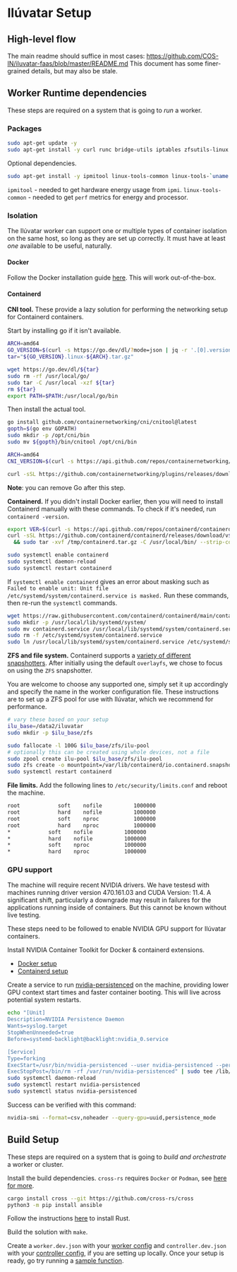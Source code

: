 # Ilúvatar Setup

## High-level flow 

The main readme should suffice in most cases: https://github.com/COS-IN/iluvatar-faas/blob/master/README.md 
This document has some finer-grained details, but may also be stale. 

## Worker Runtime dependencies

These steps are required on a system that is going to *run* a worker.

### Packages

```bash
sudo apt-get update -y
sudo apt-get install -y curl runc bridge-utils iptables zfsutils-linux net-tools sysstat jq
```

Optional dependencies.

```bash
sudo apt-get install -y ipmitool linux-tools-common linux-tools-`uname -r`
```

`ipmitool` - needed to get hardware energy usage from `ipmi`.
`linux-tools-common` - needed to get `perf` metrics for energy and processor.

### Isolation

The Ilúvatar worker can support one or multiple types of container isolation on the same host, so long as they are set up correctly.
It must have at least *one* available to be useful, naturally.

#### Docker

Follow the Docker installation guide [here](https://docs.docker.com/engine/install/#server).
This will work out-of-the-box.

#### Containerd

**CNI tool.**
These provide a lazy solution for performing the networking setup for Containerd containers.

Start by installing go if it isn't available.

```bash
ARCH=amd64
GO_VERSION=$(curl -s https://go.dev/dl/?mode=json | jq -r '.[0].version')
tar="${GO_VERSION}.linux-${ARCH}.tar.gz"

wget https://go.dev/dl/${tar}
sudo rm -rf /usr/local/go/
sudo tar -C /usr/local -xzf ${tar}
rm ${tar}
export PATH=$PATH:/usr/local/go/bin
```

Then install the actual tool.

```bash
go install github.com/containernetworking/cni/cnitool@latest
gopth=$(go env GOPATH)
sudo mkdir -p /opt/cni/bin
sudo mv ${gopth}/bin/cnitool /opt/cni/bin

ARCH=amd64
CNI_VERSION=$(curl -s https://api.github.com/repos/containernetworking/plugins/releases/latest |   jq --raw-output '.tag_name')

curl -sSL https://github.com/containernetworking/plugins/releases/download/${CNI_VERSION}/cni-plugins-linux-${ARCH}-${CNI_VERSION}.tgz | sudo tar -xz -C /opt/cni/bin
```

**Note**: you can remove Go after this step.

**Containerd.**
If you didn't install Docker earlier, then you will need to install Containerd manually with these commands.
To check if it's needed, run `containerd -version`.

```bash
export VER=$(curl -s https://api.github.com/repos/containerd/containerd/releases/latest |   jq --raw-output '.tag_name')
curl -sSL https://github.com/containerd/containerd/releases/download/v$VER/containerd-$VER-linux-amd64.tar.gz > /tmp/containerd.tar.gz \
  && sudo tar -xvf /tmp/containerd.tar.gz -C /usr/local/bin/ --strip-components=1

sudo systemctl enable containerd
sudo systemctl daemon-reload
sudo systemctl restart containerd
```

If `systemctl enable containerd` gives an error about masking such as `Failed to enable unit: Unit file /etc/systemd/system/containerd.service is masked.`
Run these commands, then re-run the `systemctl` commands.

```bash
wget https://raw.githubusercontent.com/containerd/containerd/main/containerd.service
sudo mkdir -p /usr/local/lib/systemd/system/
sudo mv containerd.service /usr/local/lib/systemd/system/containerd.service
sudo rm -f /etc/systemd/system/containerd.service
sudo ln /usr/local/lib/systemd/system/containerd.service /etc/systemd/system/containerd.service
```

**ZFS and file system.**
Containerd supports a [variety of different snapshotters](https://github.com/containerd/containerd/tree/main/docs/snapshotters).
After initially using the default `overlayfs`, we chose to focus on using the `ZFS` snapshotter.

You are welcome to choose any supported one, simply set it up accordingly and specify the name in the worker configuration file.
These instructions are to set up a ZFS pool for use with Ilúvatar, which we recommend for performance.

```bash
# vary these based on your setup
ilu_base=/data2/iluvatar
sudo mkdir -p $ilu_base/zfs

sudo fallocate -l 100G $ilu_base/zfs/ilu-pool
# optionally this can be created using whole devices, not a file
sudo zpool create ilu-pool $ilu_base/zfs/ilu-pool
sudo zfs create -o mountpoint=/var/lib/containerd/io.containerd.snapshotter.v1.zfs ilu-pool/containerd
sudo systemctl restart containerd
```

**File limits.**
Add the following lines to `/etc/security/limits.conf` and reboot the machine.

```sh
root            soft    nofile          1000000
root            hard    nofile          1000000
root            soft    nproc           1000000
root            hard    nproc           1000000
*            soft    nofile          1000000
*            hard    nofile          1000000
*            soft    nproc           1000000
*            hard    nproc           1000000
```

### GPU support

The machine will require recent NVIDIA drivers. We have testesd with machines running driver version 470.161.03 and CUDA Version: 11.4.
A significant shift, particularly a downgrade may result in failures for the applications running inside of containers.
But this cannot be known without live testing.

These steps need to be followed to enable NVIDIA GPU support for Ilúvatar containers.

Install NVIDIA Container Toolkit for Docker & containerd extensions.

* [Docker setup](https://docs.nvidia.com/datacenter/cloud-native/container-toolkit/install-guide.html#docker)
* [Containerd setup](https://docs.nvidia.com/datacenter/cloud-native/container-toolkit/install-guide.html#id6)

Create a service to run [nvidia-persistenced](https://docs.nvidia.com/deploy/driver-persistence/index.html#persistence-daemon) on the machine, providing lower GPU context start times and faster container booting.
This will live across potential system restarts.

```bash
echo "[Unit]
Description=NVIDIA Persistence Daemon
Wants=syslog.target
StopWhenUnneeded=true
Before=systemd-backlight@backlight:nvidia_0.service

[Service]
Type=forking
ExecStart=/usr/bin/nvidia-persistenced --user nvidia-persistenced --persistence-mode --verbose
ExecStopPost=/bin/rm -rf /var/run/nvidia-persistenced" | sudo tee /lib/systemd/system/nvidia-persistenced.service
sudo systemctl daemon-reload
sudo systemctl restart nvidia-persistenced
sudo systemctl status nvidia-persistenced
```

Success can be verified with this command:

```bash
nvidia-smi --format=csv,noheader --query-gpu=uuid,persistence_mode
```

## Build Setup

These steps are required on a system that is going to *build and orchestrate* a worker or cluster.

Install the build dependencies.
`cross-rs` requires `Docker` or `Podman`, see [here for more](https://github.com/cross-rs/cross?tab=readme-ov-file#dependencies).
<!---
These depencendies are no longer necessary when using cross-rs to build. Only docker is needed
sudo apt-get install -y cmake gcc g++ libssl-dev pkg-config libprotobuf-dev
-->

```bash
cargo install cross --git https://github.com/cross-rs/cross
python3 -m pip install ansible
```

Follow the instructions [here](https://www.rust-lang.org/tools/install) to install Rust.

Build the solution with `make`.

Create a `worker.dev.json` with your [worker config](./WORKER.md#configuration) and `controller.dev.json` with your [controller config](./CONTROLLER.md#configuration), if you are setting up locally.
Once your setup is ready, go try running a [sample function](./FUNCTIONS.md).
